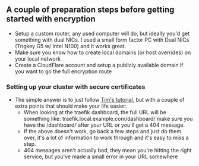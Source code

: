 ## A couple of preparation steps before getting started with encryption
* Setup a custom router, any used computer will do, but ideally you'd get something with dual NICs. I used a small form factor PC with Dual NICs (Trigkey G5 w/ Intel N100) and  it works great. 
* Make sure you know how to create local domains (or host overrides) on your local network 
* Create a CloudFlare account and setup a publicly available domain if you want to go the full encryption route 


### Setting up your cluster with secure certificates

* The simple answer is to just follow [Tim's tutorial](https://www.youtube.com/watch?v=G4CmbYL9UPg&t=1344s), but with a couple of extra points that should make your life easier: 
    * When looking at the traefik dashboard, the full URL will be something like: traefik.local.example.com/dashboard/ make sure you have the /dashboard/ after your URL or you'll get a 404 message. 
    * If the above doesn't work, go back a few steps and just do them over, it's a lot of information to work through and it's easy to miss a step. 
    * 404 messages aren't actually bad, they mean you're hitting the right service, but you've made a small error in your URL somewhere 
    
